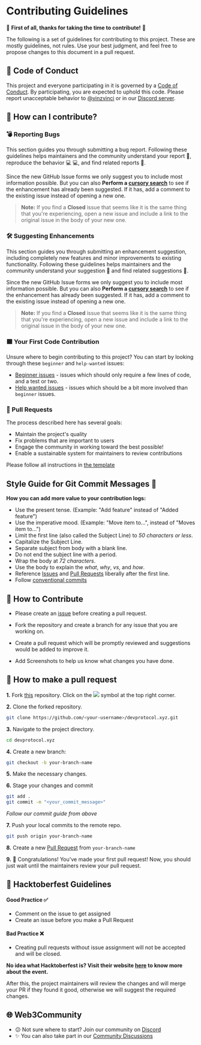 # Contributing Guidelines

🎉 **First of all, thanks for taking the time to contribute!** 🎉

The following is a set of guidelines for contributing to this project. These are mostly guidelines, not rules. Use your best judgment, and feel free to propose changes to this document in a pull request.

## 📜 Code of Conduct

This project and everyone participating in it is governed by a [Code of Conduct](https://github.com/web3community/devprotcol.xyz/blob/main/code_of_conduct.md). By participating, you are expected to uphold this code. Please report unacceptable behavior to [@vinzvinci](https://github.com/vinzvinci) or in our [Discord server](https://discord.gg/TSRwqx4K2v).

## 🤔 How can I contribute?

### 💣 Reporting Bugs

This section guides you through submitting a bug report. Following these guidelines helps maintainers and the community understand your report 📝, reproduce the behavior 💻 💻, and find related reports 🔎.

Since the new GitHub Issue forms we only suggest you to include most information possible. But you can also **Perform a [cursory search](https://github.com/web3community/devprotocol.xyz/issues)** to see if the enhancement has already been suggested. If it has, add a comment to the existing issue instead of opening a new one.

> **Note:** If you find a **Closed** issue that seems like it is the same thing that you're experiencing, open a new issue and include a link to the original issue in the body of your new one.

### 🛠 Suggesting Enhancements

This section guides you through submitting an enhancement suggestion, including completely new features and minor improvements to existing functionality. Following these guidelines helps maintainers and the community understand your suggestion 📝 and find related suggestions 🔎.

Since the new GitHub Issue forms we only suggest you to include most information possible. But you can also **Perform a [cursory search](https://github.com/web3community/devprotocol.xyz/issues)** to see if the enhancement has already been suggested. If it has, add a comment to the existing issue instead of opening a new one.

> **Note:** If you find a **Closed** issue that seems like it is the same thing that you're experiencing, open a new issue and include a link to the original issue in the body of your new one.

### 🟩 Your First Code Contribution

Unsure where to begin contributing to this project? You can start by looking through these `beginner` and `help-wanted` issues:

- [Beginner issues](https://github.com/web3community/devprotocol.xyz/issues?q=is%3Aopen+is%3Aissue+label%3A%22good+first+issue%22) - issues which should only require a few lines of code, and a test or two.
- [Help wanted issues](https://github.com/web3community/devprotocol.xyz/issues?q=is%3Aopen+is%3Aissue+label%3A%22help+wanted%22) - issues which should be a bit more involved than `beginner` issues.

### 📣 Pull Requests

The process described here has several goals:

- Maintain the project's quality
- Fix problems that are important to users
- Engage the community in working toward the best possible!
- Enable a sustainable system for maintainers to review contributions

Please follow all instructions in [the template](https://github.com/web3community/devprotocol.xyz/blob/main/.github/pull_request_template.md)

## Style Guide for Git Commit Messages :memo:

**How you can add more value to your contribution logs:**

- Use the present tense. (Example: "Add feature" instead of "Added feature")
- Use the imperative mood. (Example: "Move item to...", instead of "Moves item to...")
- Limit the first line (also called the Subject Line) to *50 characters or less*.
- Capitalize the Subject Line.
- Separate subject from body with a blank line.
- Do not end the subject line with a period.
- Wrap the body at *72 characters*.
- Use the body to explain the *what*, *why*, *vs*, and *how*.
- Reference [Issues](https://github.com/web3community/devprotocol.xyz/issues) and [Pull Requests](https://github.com/web3community/devprotocol.xyz/pulls) liberally after the first line.
- Follow [conventional commits](https://www.conventionalcommits.org/en/v1.0.0/)

## 🚀 How to Contribute

- Please create an [issue](https://github.com/web3community/devprotocol.xyz/issues) before creating a pull request.

- Fork the repository and create a branch for any issue that you are working on.

- Create a pull request which will be promptly reviewed and suggestions would be added to improve it.

- Add Screenshots to help us know what changes you have done.  

## 🤔 How to make a pull request

**1.** Fork [this](https://github.com/web3community/devprotocol.xyz) repository. Click on the <a  href="https://github.com/web3community/devprotocol.xyz"><img  src="https://img.icons8.com/fluency/30/000000/code-fork.png"/></a> symbol at the top right corner.

**2.** Clone the forked repository.

```bash
git clone https://github.com/<your-username>/devprotocol.xyz.git
```

**3.** Navigate to the project directory.

```bash
cd devprotocol.xyz
```

**4.** Create a new branch:

```bash
git checkout -b your-branch-name
```

**5.** Make the necessary changes.

**6.** Stage your changes and commit

```bash
git add .
git commit -m "<your_commit_message>"
```
*Follow our commit guide from above*

**7.** Push your local commits to the remote repo.

```bash
git push origin your-branch-name
```

**8.** Create a new [Pull Request](https://help.github.com/en/github/collaborating-with-issues-and-pull-requests/creating-a-pull-request) from ```your-branch-name```

**9.** 🎉 Congratulations! You've made your first pull request! Now, you should just wait until the maintainers review your pull request.

## 🌳 Hacktoberfest Guidelines

#### Good Practice ✅

- Comment on the issue to get assigned
- Create an issue before you make a Pull Request

#### Bad Practice ❌

- Creating pull requests without issue assignment will not be accepted and will be closed.

**No idea what Hacktoberfest is? Visit their website [here](https://hacktoberfest.digitalocean.com) to know more about the event.**

After this, the project maintainers will review the changes and will merge your PR if they found it good, otherwise we will suggest the required changes.

## 🌐 Web3Community

- 😕 Not sure where to start? Join our community on [Discord](https://discord.gg/37QFQ7J78B)
- ✨ You can also take part in our [Community Discussions](https://github.com/web3community/devprotocol.xyz/discussions)
